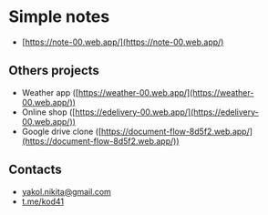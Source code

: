 # Simple notes
+ [https://note-00.web.app/](https://note-00.web.app/)

## Others projects
+ Weather app ([https://weather-00.web.app/](https://weather-00.web.app/))
+ Online shop ([https://edelivery-00.web.app/](https://edelivery-00.web.app/))
+ Google drive clone ([https://document-flow-8d5f2.web.app/](https://document-flow-8d5f2.web.app/)) 

## Contacts
+ yakol.nikita@gmail.com
+ [t.me/kod41](https://t.me/kod41)

